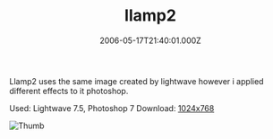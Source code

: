 ﻿---
coverImage: /images/fallback-post-header.png
date: '2006-05-17T21:40:01.000Z'
tags: []
title: llamp2
oldUrl: /art/llamp2
---

Llamp2 uses the same image created by lightwave however i applied different effects to it photoshop.

Used: Lightwave 7.5, Photoshop 7
Download: [1024x768](https://www.mikecann.blog/Images/Art-Full/llamp2.jpg)

![Thumb](https://www.mikecann.blog/Images/Art-Thumbs/llamp2.gif "Thumb")

